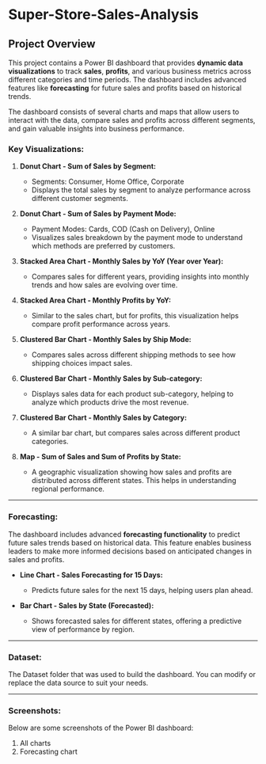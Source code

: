 # Super-Store-Sales-Analysis

## Project Overview
This project contains a Power BI dashboard that provides **dynamic data visualizations** to track **sales**, **profits**, and various business metrics across different categories and time periods. The dashboard includes advanced features like **forecasting** for future sales and profits based on historical trends.

The dashboard consists of several charts and maps that allow users to interact with the data, compare sales and profits across different segments, and gain valuable insights into business performance.

### **Key Visualizations:**
1. **Donut Chart - Sum of Sales by Segment:**
   - Segments: Consumer, Home Office, Corporate
   - Displays the total sales by segment to analyze performance across different customer segments.

2. **Donut Chart - Sum of Sales by Payment Mode:**
   - Payment Modes: Cards, COD (Cash on Delivery), Online
   - Visualizes sales breakdown by the payment mode to understand which methods are preferred by customers.

3. **Stacked Area Chart - Monthly Sales by YoY (Year over Year):**
   - Compares sales for different years, providing insights into monthly trends and how sales are evolving over time.

4. **Stacked Area Chart - Monthly Profits by YoY:**
   - Similar to the sales chart, but for profits, this visualization helps compare profit performance across years.

5. **Clustered Bar Chart - Monthly Sales by Ship Mode:**
   - Compares sales across different shipping methods to see how shipping choices impact sales.

6. **Clustered Bar Chart - Monthly Sales by Sub-category:**
   - Displays sales data for each product sub-category, helping to analyze which products drive the most revenue.

7. **Clustered Bar Chart - Monthly Sales by Category:**
   - A similar bar chart, but compares sales across different product categories.

8. **Map - Sum of Sales and Sum of Profits by State:**
   - A geographic visualization showing how sales and profits are distributed across different states. This helps in understanding regional performance.

---

### **Forecasting:**
The dashboard includes advanced **forecasting functionality** to predict future sales trends based on historical data. This feature enables business leaders to make more informed decisions based on anticipated changes in sales and profits.

- **Line Chart - Sales Forecasting for 15 Days:**
   - Predicts future sales for the next 15 days, helping users plan ahead.
   
- **Bar Chart - Sales by State (Forecasted):**
   - Shows forecasted sales for different states, offering a predictive view of performance by region.

 ---

### Dataset:
The Dataset folder that was used to build the dashboard.
You can modify or replace the data source to suit your needs.

---

### Screenshots:
Below are some screenshots of the Power BI dashboard:
1.  All charts
2.  Forecasting chart



